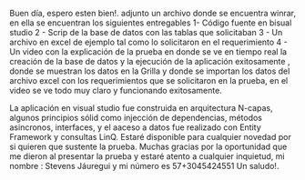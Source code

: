 Buen día, espero esten bien!.
adjunto un archivo donde se encuentra winrar, en ella se encuentran los siguientes entregables
1- Código fuente en bisual studio 
2 - Scrip de la base de datos con las tablas que solicitaban
3 - Un archivo en excel de ejemplo tal como lo solicitaron en el requerimiento
4 - Un video con la explicación de la prueba en donde se ve en tiempo real la creación de la base de datos y la ejecución de la aplicación exitosamente , donde se muestran los datos en la Grilla y donde se importan los datos del archivo excel con los requerimientos que se solicitaron en la prueba, en el video se ve todo muy claro y funcionando exitosamente.

La aplicación en visual studio fue construida en arquitectura N-capas, algunos principios sólid como injección de dependencias, métodos asincronos, interfaces, y el aaceso a datos fue realizado con Entity Framework y consultas LinQ.
Estaré disponible para cualquier novedad por si quieren que sustente la prueba.
Muchas gracias por la oportunidad que me dieron al presentar la prueba y estaré atento a cualquier inquietud, mi nombre : Stevens Jáuregui y mi número es 57+3045424551
Un saludo!.
